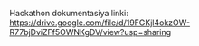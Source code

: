 Hackathon dokumentasiya linki:
https://drive.google.com/file/d/19FGKjl4okzOW-R77bjDviZFf5OWNKgDV/view?usp=sharing
